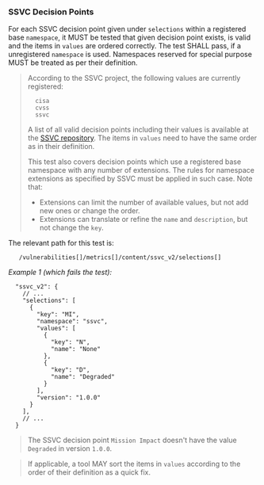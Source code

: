 ### SSVC Decision Points

For each SSVC decision point given under `selections` within a registered base `namespace`, it MUST be tested that given decision point exists,
is valid and the items in `values` are ordered correctly.
The test SHALL pass, if a unregistered `namespace` is used.
Namespaces reserved for special purpose MUST be treated as per their definition.

> According to the SSVC project, the following values are currently registered:
>
> ```
>   cisa
>   cvss
>   ssvc
> ```
>
> A list of all valid decision points including their values is available at the [SSVC repository](https://github.com/CERTCC/SSVC/tree/main/data/json/decision_points).
> The items in `values` need to have the same order as in their definition.
>
> This test also covers decision points which use a registered base namespace with any number of extensions.
> The rules for namespace extensions as specified by SSVC must be applied in such case.
> Note that:
>
> - Extensions can limit the number of available values, but not add new ones or change the order.
> - Extensions can translate or refine the `name` and `description`, but not change the `key`.


The relevant path for this test is:

```
   /vulnerabilities[]/metrics[]/content/ssvc_v2/selections[]
```

*Example 1 (which fails the test):*

```
  "ssvc_v2": {
    // ...
    "selections": [
      {
        "key": "MI",
        "namespace": "ssvc",
        "values": [
          {
            "key": "N",
            "name": "None"
          },
          {
            "key": "D",
            "name": "Degraded"
          }
        ],
        "version": "1.0.0"
      }
    ],
    // ...
  }
```

> The SSVC decision point `Mission Impact` doesn't have the value `Degraded` in version `1.0.0`.

> If applicable, a tool MAY sort the items in `values` according to the order of their definition as a quick fix.
